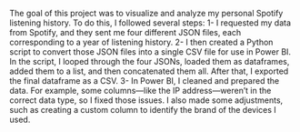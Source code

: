 The goal of this project was to visualize and analyze my personal Spotify listening history. To do this, I followed several steps:
1-	I requested my data from Spotify, and they sent me four different JSON files, each corresponding to a year of listening history.
2-	I then created a Python script to convert those JSON files into a single CSV file for use in Power BI. In the script, I looped through the four JSONs, loaded them as dataframes, added them to a list, and then concatenated them all. After that, I exported the final dataframe as a CSV.
3-	In Power BI, I cleaned and prepared the data. For example, some columns—like the IP address—weren’t in the correct data type, so I fixed those issues. I also made some adjustments, such as creating a custom column to identify the brand of the devices I used.
